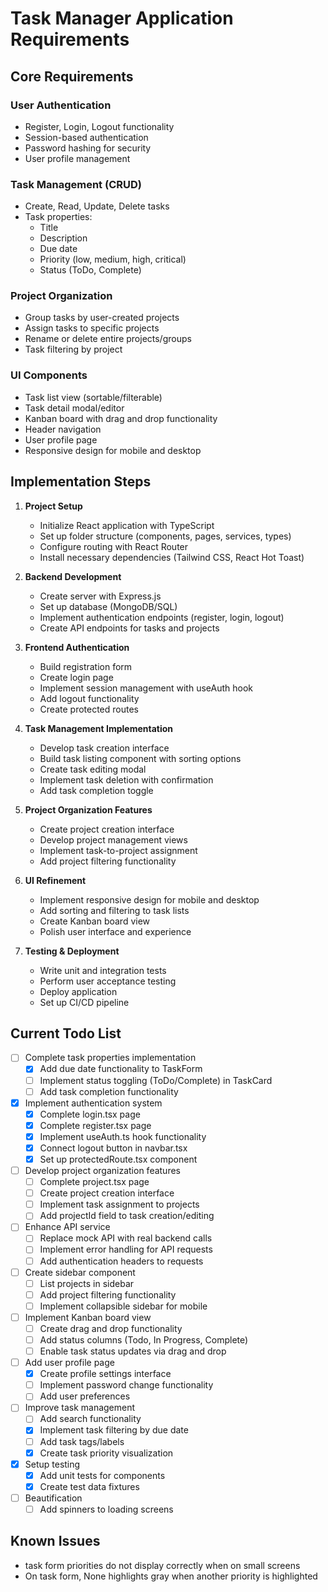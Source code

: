 # Task Manager Application Requirements

## Core Requirements

### User Authentication
- Register, Login, Logout functionality
- Session-based authentication
- Password hashing for security
- User profile management

### Task Management (CRUD)
- Create, Read, Update, Delete tasks
- Task properties:
  - Title
  - Description
  - Due date
  - Priority (low, medium, high, critical)
  - Status (ToDo, Complete)

### Project Organization
- Group tasks by user-created projects
- Assign tasks to specific projects
- Rename or delete entire projects/groups
- Task filtering by project

### UI Components
- Task list view (sortable/filterable)
- Task detail modal/editor
- Kanban board with drag and drop functionality
- Header navigation
- User profile page
- Responsive design for mobile and desktop

## Implementation Steps

1. **Project Setup**
   - Initialize React application with TypeScript
   - Set up folder structure (components, pages, services, types)
   - Configure routing with React Router
   - Install necessary dependencies (Tailwind CSS, React Hot Toast)

2. **Backend Development**
   - Create server with Express.js
   - Set up database (MongoDB/SQL)
   - Implement authentication endpoints (register, login, logout)
   - Create API endpoints for tasks and projects

3. **Frontend Authentication**
   - Build registration form
   - Create login page
   - Implement session management with useAuth hook
   - Add logout functionality
   - Create protected routes

4. **Task Management Implementation**
   - Develop task creation interface
   - Build task listing component with sorting options
   - Create task editing modal
   - Implement task deletion with confirmation
   - Add task completion toggle

5. **Project Organization Features**
   - Create project creation interface
   - Develop project management views
   - Implement task-to-project assignment
   - Add project filtering functionality

6. **UI Refinement**
   - Implement responsive design for mobile and desktop
   - Add sorting and filtering to task lists
   - Create Kanban board view
   - Polish user interface and experience

7. **Testing & Deployment**
   - Write unit and integration tests
   - Perform user acceptance testing
   - Deploy application
   - Set up CI/CD pipeline

## Current Todo List

- [ ] Complete task properties implementation
  - [x] Add due date functionality to TaskForm
  - [ ] Implement status toggling (ToDo/Complete) in TaskCard
  - [ ] Add task completion functionality

- [x] Implement authentication system
  - [x] Complete login.tsx page
  - [x] Complete register.tsx page
  - [x] Implement useAuth.ts hook functionality
  - [x] Connect logout button in navbar.tsx
  - [x] Set up protectedRoute.tsx component

- [ ] Develop project organization features
  - [ ] Complete project.tsx page
  - [ ] Create project creation interface
  - [ ] Implement task assignment to projects
  - [ ] Add projectId field to task creation/editing

- [ ] Enhance API service
  - [ ] Replace mock API with real backend calls
  - [ ] Implement error handling for API requests
  - [ ] Add authentication headers to requests

- [ ] Create sidebar component
  - [ ] List projects in sidebar
  - [ ] Add project filtering functionality
  - [ ] Implement collapsible sidebar for mobile

- [ ] Implement Kanban board view
  - [ ] Create drag and drop functionality
  - [ ] Add status columns (Todo, In Progress, Complete)
  - [ ] Enable task status updates via drag and drop

- [ ] Add user profile page
  - [x] Create profile settings interface
  - [ ] Implement password change functionality
  - [ ] Add user preferences

- [ ] Improve task management
  - [ ] Add search functionality
  - [x] Implement task filtering by due date
  - [ ] Add task tags/labels
  - [x] Create task priority visualization

- [x] Setup testing
  - [x] Add unit tests for components
  - [x] Create test data fixtures

- [ ] Beautification
  - [ ] Add spinners to loading screens

## Known Issues
 - task form priorities do not display correctly when on small screens
 - On task form, None highlights gray when another priority is highlighted
